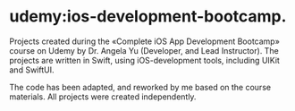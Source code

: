 # udemy:ios-development-bootcamp. 
  
Projects created during the «Complete iOS App Development Bootcamp» course on Udemy by Dr. Angela Yu (Developer, and Lead Instructor). The projects are written in Swift, using iOS-development tools, including UIKit and SwiftUI. 
 
The code has been adapted, and reworked by me based on the course materials. All projects were created independently. 
